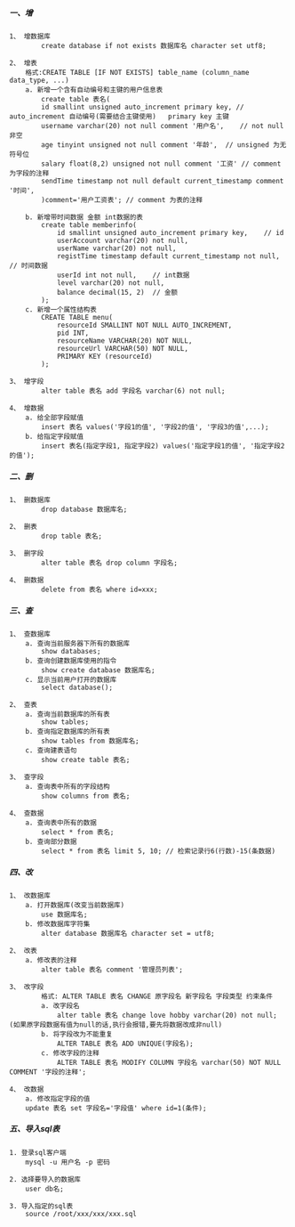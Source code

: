 ##### 一、增
    1、 增数据库
    		create database if not exists 数据库名 character set utf8;	
    
    2、 增表
    	格式:CREATE TABLE [IF NOT EXISTS] table_name (column_name data_type, ...)
    	a. 新增一个含有自动编号和主键的用户信息表
    		create table 表名(
    		id smallint unsigned auto_increment primary key, // auto_increment 自动编号(需要结合主键使用)	primary key 主键
    		username varchar(20) not null comment '用户名',	// not null 非空
    		age tinyint unsigned not null comment '年龄',  // unsigned 为无符号位
    		salary float(8,2) unsigned not null comment '工资' // comment 为字段的注释
            sendTime timestamp not null default current_timestamp comment '时间',
    		)comment='用户工资表'; // comment 为表的注释
    		
    	b. 新增带时间数据 金额 int数据的表
        	create table memberinfo(
        		id smallint unsigned auto_increment primary key,	// id
        		userAccount varchar(20) not null,
        		userName varchar(20) not null,
        		registTime timestamp default current_timestamp not null,	// 时间数据
        		userId int not null,	// int数据
        		level varchar(20) not null,
        		balance decimal(15, 2)	// 金额
        	);
        c. 新增一个属性结构表
            CREATE TABLE menu(
            	resourceId SMALLINT NOT NULL AUTO_INCREMENT,
            	pid INT,
            	resourceName VARCHAR(20) NOT NULL,
            	resourceUrl VARCHAR(50) NOT NULL,
            	PRIMARY KEY (resourceId)
            );
    
    3、 增字段
    		alter table 表名 add 字段名 varchar(6) not null;
    
    4、 增数据
    	a. 给全部字段赋值
    		insert 表名 values('字段1的值', '字段2的值', '字段3的值',...);  
    	b. 给指定字段赋值
    		insert 表名(指定字段1, 指定字段2) values('指定字段1的值', '指定字段2的值'); 


##### 二、删
    1、 删数据库
    		drop database 数据库名;	
    
    2、 删表
    		drop table 表名;
    
    3、 删字段
    		alter table 表名 drop column 字段名;
    
    4、 删数据
    		delete from 表名 where id=xxx;

##### 三、查
    1、 查数据库
    	a. 查询当前服务器下所有的数据库
    		show databases;	
    	b. 查询创建数据库使用的指令
    		show create database 数据库名;	
    	c. 显示当前用户打开的数据库
    		select database();	
    	
    2、 查表
    	a. 查询当前数据库的所有表 
    		show tables;
    	b. 查询指定数据库的所有表
    		show tables from 数据库名;
    	c. 查询建表语句
    	    show create table 表名;
    	
    3、 查字段
    	a. 查询表中所有的字段结构
    		show columns from 表名;
    
    4、 查数据
    	a. 查询表中所有的数据
    		select * from 表名;
    	b. 查询部分数据
    	    select * from 表名 limit 5, 10; // 检索记录行6(行数)-15(条数据)


##### 四、改
    1、 改数据库 
    	a. 打开数据库(改变当前数据库)	
    		use 数据库名;	
    	b. 修改数据库字符集
    		alter database 数据库名 character set = utf8;
    
    2、 改表
        a. 修改表的注释
            alter table 表名 comment '管理员列表';
    
    3、 改字段
    		格式: ALTER TABLE 表名 CHANGE 原字段名 新字段名 字段类型 约束条件
    		a. 改字段名
    		    alter table 表名 change love hobby varchar(20) not null; (如果原字段数据有值为null的话,执行会报错,要先将数据改成非null)
    		b. 将字段改为不能重复
    		    ALTER TABLE 表名 ADD UNIQUE(字段名);
    		c. 修改字段的注释
    		    ALTER TABLE 表名 MODIFY COLUMN 字段名 varchar(50) NOT NULL COMMENT '字段的注释';
    
    4、 改数据
    	a. 修改指定字段的值
    	update 表名 set 字段名='字段值' where id=1(条件);

##### 五、导入sql表
    1. 登录sql客户端
        mysql -u 用户名 -p 密码
    
    2. 选择要导入的数据库
        user db名;
    
    3. 导入指定的sql表  
        source /root/xxx/xxx/xxx.sql
    


